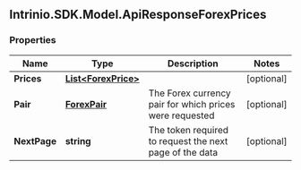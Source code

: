## Intrinio.SDK.Model.ApiResponseForexPrices
### Properties

Name | Type | Description | Notes
------------ | ------------- | ------------- | -------------
**Prices** | [**List&lt;ForexPrice&gt;**](ForexPrice.md) |  | [optional] 
**Pair** | [**ForexPair**](ForexPair.md) | The Forex currency pair for which prices were requested | [optional] 
**NextPage** | **string** | The token required to request the next page of the data | [optional] 

